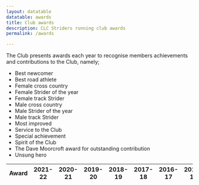 ```yaml
---
layout: datatable
datatable: awards
title: Club awards
description: CLC Striders running club awards
permalink: /awards

---
```


The Club presents awards each year to recognise members achievements and contributions to the Club, namely;

* Best newcomer
* Best road athlete
* Female cross country
* Female Strider of the year
* Female track Strider
* Male cross country
* Male Strider of the year
* Male track Strider
* Most improved
* Service to the Club
* Special achievement
* Spirit of the Club
* The Dave Moorcroft award for outstanding contribution
* Unsung hero

<table id="site_data_awards" style="width:100%">
    <thead>
        <tr>
            <th data-field="Award">Award</th>
            <th data-field="2022">2021-22</th>
            <th data-field="2021">2020-21</th>
            <th data-field="2020">2019-20</th>
            <th data-field="2019">2018-19</th>
            <th data-field="2018">2017-18</th>
            <th data-field="2017">2016-17</th>
            <th data-field="2016">2015-16</th>
            <th data-field="2015">2014-15</th>
            <th data-field="2014">2013-14</th>
            <th data-field="2013">2012-13</th>
            <th data-field="2012">2011-12</th>
        </tr>
    </thead>
</table>
